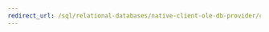 ```yaml
---
redirect_url: /sql/relational-databases/native-client-ole-db-provider/creating-a-sql-server-native-client-ole-db-provider-application
---
```

